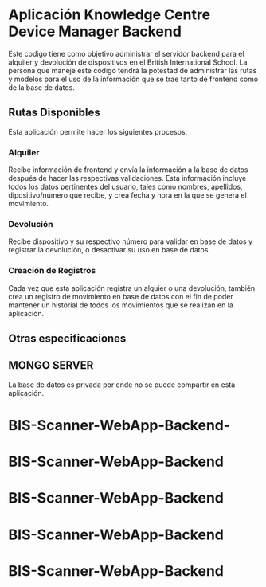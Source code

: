 # Aplicación Knowledge Centre Device Manager Backend

Este codigo tiene como objetivo administrar el servidor backend para el alquiler y devolución de dispositivos en el British International School. La persona que maneje este codigo tendrá la potestad de administrar las rutas y modelos para el uso de la información que se trae tanto de frontend como de la base de datos.

## Rutas Disponibles

Esta aplicación permite hacer los siguientes procesos:

### Alquiler

Recibe información de frontend y envía la información a la base de datos después de hacer las respectivas validaciones. Esta información incluye todos los datos pertinentes del usuario, tales como nombres, apellidos, dipositivo/número que recibe, y crea fecha y hora en la que se genera el movimiento.

### Devolución

Recibe dispositivo y su respectivo número para validar en base de datos y registrar la devolución, o desactivar su uso en base de datos.

### Creación de Registros

Cada vez que esta aplicación registra un alquier o una devolución, también crea un registro de movimiento en base de datos con el fin de poder mantener un historial de todos los movimientos que se realizan en la aplicación.

## Otras especificaciones

## MONGO SERVER

La base de datos es privada por ende no se puede compartir en esta aplicación.
# BIS-Scanner-WebApp-Backend-
# BIS-Scanner-WebApp-Backend
# BIS-Scanner-WebApp-Backend
# BIS-Scanner-WebApp-Backend
# BIS-Scanner-WebApp-Backend
